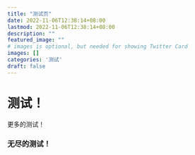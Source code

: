 ```yaml
---
title: "测试页"
date: 2022-11-06T12:38:14+08:00
lastmod: 2022-11-06T12:38:14+08:00
description: ""
featured_image: ""
# images is optional, but needed for showing Twitter Card
images: []
categories: '测试'
draft: false
---
```


# 测试！
更多的测试！

### 无尽的测试！